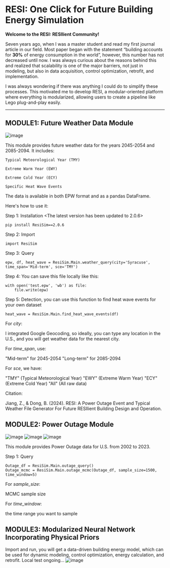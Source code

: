 # **RESI: One Click for Future Building Energy Simulation**

**Welcome to the RESI: RESIlient Community!**

Seven years ago, when I was a master student and read my first journal article in our field. Most paper began with the statement “building accounts for **30%** of energy consumption in the world”, however, this number has not decreased until now. I was always curious about the reasons behind this and realized that scalability is one of the major barriers, not just in modeling, but also in data acquisition, control optimization, retrofit, and implementation.

I was always wondering if there was anything I could do to simplify these processes. This motivated me to develop RESI, a modular-oriented platform where everything is modularized, allowing users to create a pipeline like Lego plug-and-play easily.

--------------------------------------------------------------------------------------------------------------------------
## **MODULE1: Future Weather Data Module**
![image](https://github.com/Bugs-Owner/RESI-One-click-for-future-building-energy-simulation/assets/155193713/df75571b-f3e5-4e84-82f8-aeb42d1d90df)

This module provides future weather data for the years 2045-2054 and 2085-2094. It includes:

    Typical Meteorological Year (TMY)

    Extreme Warm Year (EWY)

    Extreme Cold Year (ECY)

    Specific Heat Wave Events

The data is available in both EPW format and as a pandas DataFrame.

Here's how to use it:

Step 1: Installation <The latest version has been updated to 2.0.6>

    pip install ResiSim==2.0.6

Step 2: Import

    import ResiSim   

Step 3: Query

    epw, df, heat_wave = ResiSim.Main.weather_query(city='Syracuse', time_span='Mid-term', sce='TMY') 
    
Step 4: You can save this file locally like this:

    with open('test.epw', 'wb') as file:
        file.write(epw) 
        
Step 5: Detection, you can use this function to find heat wave events for your own dataset

    heat_wave = ResiSim.Main.find_heat_wave_events(df) 

    
For *city*:

I integrated Google Geocoding, so ideally, you can type any location in the U.S., and you will get weather data for the nearest city.

For *time_span*, use:

"Mid-term" for 2045-2054
"Long-term" for 2085-2094

For *sce*, we have:

"TMY" (Typical Meteorological Year)
"EWY" (Extreme Warm Year)
"ECY" (Extreme Cold Year)
"All" (All raw data)

Citation:

Jiang, Z., & Dong, B. (2024). RESI: A Power Outage Event and Typical Weather File Generator For Future RESIlient Building Design and Operation.

## **MODULE2: Power Outage Module**
![image](https://github.com/user-attachments/assets/39390072-3fa7-48df-a6eb-a3aa29d7bd70)
![image](https://github.com/user-attachments/assets/79def810-30df-4032-ace9-287e8dc24d72)
![image](https://github.com/user-attachments/assets/0af72099-70cf-4b60-90fa-492c99f6c927)

This module provides Power Outage data for U.S. from 2002 to 2023.

Step 1: Query

    Outage_df = ResiSim.Main.outage_query()
    Outage_mcmc = ResiSim.Main.outage_mcmc(Outage_df, sample_size=1500, time_window=5)

For *sample_size*:

MCMC sample size

For *time_window*:

the time range you want to sample

## **MODULE3: Modularized Neural Network Incorporating Physical Priors**
Import and run, you will get a data-driven building energy model, which can be used for dynamic modeling, control optimization, energy calculation, and retrofit. Local test ongoing...
![image](https://github.com/user-attachments/assets/537740b0-7bba-4223-b05e-a59fc61e92f7)
